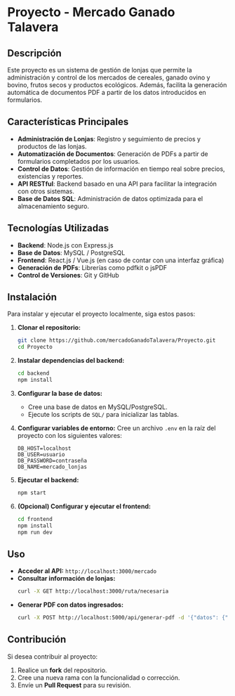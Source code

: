 # Proyecto - Mercado Ganado Talavera

## Descripción

Este proyecto es un sistema de gestión de lonjas que permite la administración y control de los mercados de cereales, ganado ovino y bovino, frutos secos y productos ecológicos. Además, facilita la generación automática de documentos PDF a partir de los datos introducidos en formularios.

## Características Principales

- **Administración de Lonjas**: Registro y seguimiento de precios y productos de las lonjas.
- **Automatización de Documentos**: Generación de PDFs a partir de formularios completados por los usuarios.
- **Control de Datos**: Gestión de información en tiempo real sobre precios, existencias y reportes.
- **API RESTful**: Backend basado en una API para facilitar la integración con otros sistemas.
- **Base de Datos SQL**: Administración de datos optimizada para el almacenamiento seguro.

## Tecnologías Utilizadas

- **Backend**: Node.js con Express.js
- **Base de Datos**: MySQL / PostgreSQL
- **Frontend**: React.js / Vue.js (en caso de contar con una interfaz gráfica)
- **Generación de PDFs**: Librerías como pdfkit o jsPDF
- **Control de Versiones**: Git y GitHub

## Instalación

Para instalar y ejecutar el proyecto localmente, siga estos pasos:

1. **Clonar el repositorio:**
   ```sh
   git clone https://github.com/mercadoGanadoTalavera/Proyecto.git
   cd Proyecto
   ```

2. **Instalar dependencias del backend:**
   ```sh
   cd backend
   npm install
   ```

3. **Configurar la base de datos:**
   - Cree una base de datos en MySQL/PostgreSQL.
   - Ejecute los scripts de `SQL/` para inicializar las tablas.

4. **Configurar variables de entorno:**
   Cree un archivo `.env` en la raíz del proyecto con los siguientes valores:
   ```env
   DB_HOST=localhost
   DB_USER=usuario
   DB_PASSWORD=contraseña
   DB_NAME=mercado_lonjas
   ```

5. **Ejecutar el backend:**
   ```sh
   npm start
   ```

6. **(Opcional) Configurar y ejecutar el frontend:**
   ```sh
   cd frontend
   npm install
   npm run dev
   ```

## Uso

- **Acceder al API:** `http://localhost:3000/mercado`
- **Consultar información de lonjas:**
  ```sh
  curl -X GET http://localhost:3000/ruta/necesaria
  ```
- **Generar PDF con datos ingresados:**
  ```sh
  curl -X POST http://localhost:5000/api/generar-pdf -d '{"datos": {"producto": "Trigo", "precio": 200}}'
  ```

## Contribución

Si desea contribuir al proyecto:
1. Realice un **fork** del repositorio.
2. Cree una nueva rama con la funcionalidad o corrección.
3. Envíe un **Pull Request** para su revisión.

